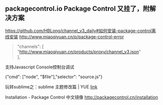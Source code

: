 
## __packagecontrol.io__ Package Control 又挂了，附解决方案
https://github.com/HBLong/channel_v3_daily#如何安装-package-control离线安装
http://www.miaoqiyuan.cn/p/package-control-error

> "channels": [
    "http://www.miaoqiyuan.cn/products/proxy/channel_v3.json"  
],

支持Javascript Console控制台调试

 {"cmd": ["node", "$file"],"selector": "source.js"}

玩转sublime之：sublime 主题修改篇 | YUE [link](https://halfmoonvic.github.io/2019/01/07/%E7%8E%A9%E8%BD%ACsublime%E4%B9%8B%EF%BC%9Asublime%E4%B8%BB%E9%A2%98%E7%AF%87/)

Installation - Package Control 中文镜像
http://packagecontrol.cn/installation
